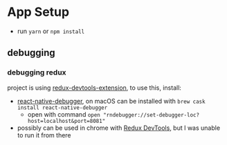 # App Setup

- run `yarn` or `npm install`

## debugging

### debugging redux

project is using [redux-devtools-extension](https://github.com/zalmoxisus/redux-devtools-extension), to use this, install:

- [react-native-debugger](https://github.com/jhen0409/react-native-debugger), on macOS can be installed with `brew cask install react-native-debugger`
  - open with command `open "rndebugger://set-debugger-loc?host=localhost&port=8081"`
- possibly can be used in chrome with [Redux DevTools](https://chrome.google.com/webstore/detail/redux-devtools/lmhkpmbekcpmknklioeibfkpmmfibljd), but I was unable to run it from there
